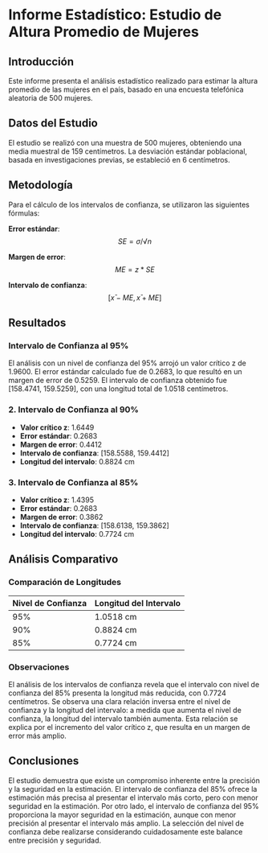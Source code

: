 # Informe Estadístico: Estudio de Altura Promedio de Mujeres

## Introducción
Este informe presenta el análisis estadístico realizado para estimar la altura promedio de las mujeres en el país, basado en una encuesta telefónica aleatoria de 500 mujeres.

## Datos del Estudio
El estudio se realizó con una muestra de 500 mujeres, obteniendo una media muestral de 159 centímetros. La desviación estándar poblacional, basada en investigaciones previas, se estableció en 6 centímetros.

## Metodología
Para el cálculo de los intervalos de confianza, se utilizaron las siguientes fórmulas:

**Error estándar**:
$$
 SE = σ/√n
$$

**Margen de error**:
$$
 ME = z * SE
$$

**Intervalo de confianza**:
$$
 [x̄ - ME, x̄ + ME]
$$

## Resultados

### Intervalo de Confianza al 95%
El análisis con un nivel de confianza del 95% arrojó un valor crítico z de 1.9600. El error estándar calculado fue de 0.2683, lo que resultó en un margen de error de 0.5259. El intervalo de confianza obtenido fue [158.4741, 159.5259], con una longitud total de 1.0518 centímetros.

### 2. Intervalo de Confianza al 90%
- **Valor crítico z**: 1.6449
- **Error estándar**: 0.2683
- **Margen de error**: 0.4412
- **Intervalo de confianza**: [158.5588, 159.4412]
- **Longitud del intervalo**: 0.8824 cm

### 3. Intervalo de Confianza al 85%
- **Valor crítico z**: 1.4395
- **Error estándar**: 0.2683
- **Margen de error**: 0.3862
- **Intervalo de confianza**: [158.6138, 159.3862]
- **Longitud del intervalo**: 0.7724 cm

## Análisis Comparativo

### Comparación de Longitudes
| Nivel de Confianza | Longitud del Intervalo |
|-------------------|----------------------|
| 95%               | 1.0518 cm           |
| 90%               | 0.8824 cm           |
| 85%               | 0.7724 cm           |

### Observaciones
El análisis de los intervalos de confianza revela que el intervalo con nivel de confianza del 85% presenta la longitud más reducida, con 0.7724 centímetros. Se observa una clara relación inversa entre el nivel de confianza y la longitud del intervalo: a medida que aumenta el nivel de confianza, la longitud del intervalo también aumenta. Esta relación se explica por el incremento del valor crítico z, que resulta en un margen de error más amplio.

## Conclusiones
El estudio demuestra que existe un compromiso inherente entre la precisión y la seguridad en la estimación. El intervalo de confianza del 85% ofrece la estimación más precisa al presentar el intervalo más corto, pero con menor seguridad en la estimación. Por otro lado, el intervalo de confianza del 95% proporciona la mayor seguridad en la estimación, aunque con menor precisión al presentar el intervalo más amplio. La selección del nivel de confianza debe realizarse considerando cuidadosamente este balance entre precisión y seguridad.
